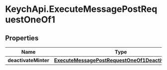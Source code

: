 # KeychApi.ExecuteMessagePostRequestOneOf1

## Properties

Name | Type | Description | Notes
------------ | ------------- | ------------- | -------------
**deactivateMinter** | [**ExecuteMessagePostRequestOneOf1DeactivateMinter**](ExecuteMessagePostRequestOneOf1DeactivateMinter.md) |  | 


